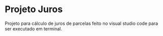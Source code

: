 # Projeto Juros
 Projeto para cálculo de juros de parcelas feito no visual studio code para ser executado em terminal.
